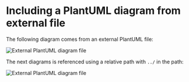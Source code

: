 # Including a PlantUML diagram from external file

The following diagram comes from an external PlantUML file:

![External PlantUML diagram file](diagrams/plantumlComponents.puml)


The next diagrams is referenced using a relative path with `../` in the path:

![External PlantUML diagram file](../../PlantUML/classes.puml)